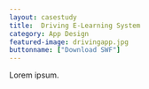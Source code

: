 ```yaml
---
layout: casestudy
title:  Driving E-Learning System
category: App Design
featured-image: drivingapp.jpg
buttonname: ["Download SWF"]
---
```


Lorem ipsum.
